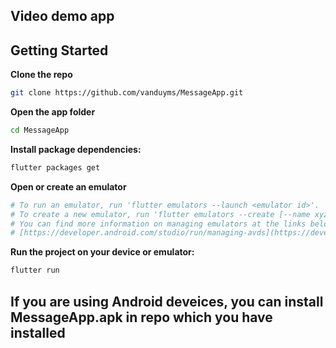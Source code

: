 ## Video demo app


## Getting Started

**Clone the repo**

```bash
git clone https://github.com/vanduyms/MessageApp.git
```

**Open the app folder** 

```bash
cd MessageApp
```

**Install package dependencies:**

```bash
flutter packages get 
```

**Open or create an emulator**

```bash
# To run an emulator, run 'flutter emulators --launch <emulator id>'.
# To create a new emulator, run 'flutter emulators --create [--name xyz]'.
# You can find more information on managing emulators at the links below:
# [https://developer.android.com/studio/run/managing-avds](https://developer.android.com/studio/run/managing-avds)[https://developer.android.com/studio/command-line/avdmanager](https://developer.android.com/studio/command-line/avdmanager)
```

**Run the project on your device or emulator:**

```bash
flutter run 
```
##
## If you are using Android deveices, you can install MessageApp.apk in repo which you have installed
